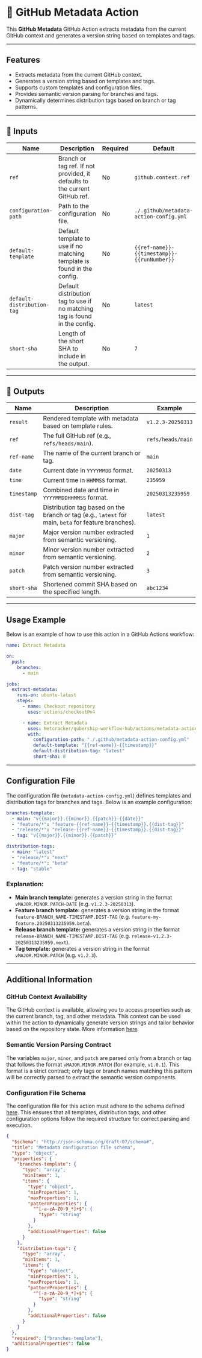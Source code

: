 # 🚀 GitHub Metadata Action

This **GitHub Metadata** GitHub Action extracts metadata from the current GitHub context and generates a version string based on templates and tags.

---

## Features

- Extracts metadata from the current GitHub context.
- Generates a version string based on templates and tags.
- Supports custom templates and configuration files.
- Provides semantic version parsing for branches and tags.
- Dynamically determines distribution tags based on branch or tag patterns.

---

## 📌 Inputs

| Name                       | Description                                                                | Required | Default                                    |
| -------------------------- | -------------------------------------------------------------------------- | -------- | ------------------------------------------ |
| `ref`                      | Branch or tag ref. If not provided, it defaults to the current GitHub ref. | No       | `github.context.ref`                       |
| `configuration-path`       | Path to the configuration file.                                            | No       | `./.github/metadata-action-config.yml`     |
| `default-template`         | Default template to use if no matching template is found in the config.    | No       | `{{ref-name}}-{{timestamp}}-{{runNumber}}` |
| `default-distribution-tag` | Default distribution tag to use if no matching tag is found in the config. | No       | `latest`                                   |
| `short-sha`                | Length of the short SHA to include in the output.                          | No       | `7`                                        |

---

## 📌 Outputs

| Name        | Description                                                                                         | Example           |
| ----------- | --------------------------------------------------------------------------------------------------- | ----------------- |
| `result`    | Rendered template with metadata based on template rules.                                            | `v1.2.3-20250313` |
| `ref`       | The full GitHub ref (e.g., `refs/heads/main`).                                                      | `refs/heads/main` |
| `ref-name`  | The name of the current branch or tag.                                                              | `main`            |
| `date`      | Current date in `YYYYMMDD` format.                                                                  | `20250313`        |
| `time`      | Current time in `HHMMSS` format.                                                                    | `235959`          |
| `timestamp` | Combined date and time in `YYYYMMDDHHMMSS` format.                                                  | `20250313235959`  |
| `dist-tag`  | Distribution tag based on the branch or tag (e.g., `latest` for main, `beta` for feature branches). | `latest`          |
| `major`     | Major version number extracted from semantic versioning.                                            | `1`               |
| `minor`     | Minor version number extracted from semantic versioning.                                            | `2`               |
| `patch`     | Patch version number extracted from semantic versioning.                                            | `3`               |
| `short-sha` | Shortened commit SHA based on the specified length.                                                 | `abc1234`         |

---

## Usage Example

Below is an example of how to use this action in a GitHub Actions workflow:

```yaml
name: Extract Metadata

on:
  push:
    branches:
      - main

jobs:
  extract-metadata:
    runs-on: ubuntu-latest
    steps:
      - name: Checkout repository
        uses: actions/checkout@v4

      - name: Extract Metadata
        uses: Netcracker/qubership-workflow-hub/actions/metadata-action@main
        with:
          configuration-path: "./.github/metadata-action-config.yml"
          default-template: "{{ref-name}}-{{timestamp}}"
          default-distribution-tag: "latest"
          short-sha: 8
```

---

## Configuration File

The configuration file (`metadata-action-config.yml`) defines templates and distribution tags for branches and tags. Below is an example configuration:

```yaml
branches-template:
  - main: "v{{major}}.{{minor}}.{{patch}}-{{date}}"
  - "feature/*": "feature-{{ref-name}}-{{timestamp}}.{{dist-tag}}"
  - "release/*": "release-{{ref-name}}-{{timestamp}}.{{dist-tag}}"
  - tag: "v{{major}}.{{minor}}.{{patch}}"

distribution-tags:
  - main: "latest"
  - "release/*": "next"
  - "feature/*": "beta"
  - tag: "stable"
```

### Explanation:

- **Main branch template:** generates a version string in the format `vMAJOR.MINOR.PATCH-DATE` (e.g. `v1.2.3-20250313`).
- **Feature branch template:** generates a version string in the format `feature-BRANCH_NAME-TIMESTAMP.DIST-TAG` (e.g. `feature-my-feature.20250313235959.beta`).
- **Release branch template:** generates a version string in the format `release-BRANCH_NAME-TIMESTAMP.DIST-TAG` (e.g. `release-v1.2.3-20250313235959.next`).
- **Tag template:** generates a version string in the format `vMAJOR.MINOR.PATCH` (e.g. `v1.2.3`).

---

## Additional Information

### GitHub Context Availability

The GitHub context is available, allowing you to access properties such as the current branch, tag, and other metadata. This context can be used within the action to dynamically generate version strings and tailor behavior based on the repository state.
More information [here](https://docs.github.com/ru/actions/writing-workflows/choosing-what-your-workflow-does/accessing-contextual-information-about-workflow-runs).

### Semantic Version Parsing Contract

The variables `major`, `minor`, and `patch` are parsed only from a branch or tag that follows the format `vMAJOR.MINOR.PATCH` (for example, `v1.0.1`). This format is a strict contract; only tags or branch names matching this pattern will be correctly parsed to extract the semantic version components.

### Configuration File Schema

The configuration file for this action must adhere to the schema defined [here](https://github.com/nookyo/qubership-workflow-hub/blob/main/actions/metadata-action/config.schema.json). This ensures that all templates, distribution tags, and other configuration options follow the required structure for correct parsing and execution.

```json
{
  "$schema": "http://json-schema.org/draft-07/schema#",
  "title": "Metadata configuration file schema",
  "type": "object",
  "properties": {
    "branches-template": {
      "type": "array",
      "minItems": 1,
      "items": {
        "type": "object",
        "minProperties": 1,
        "maxProperties": 1,
        "patternProperties": {
          "^[-a-zA-Z0-9_*]+$": {
            "type": "string"
          }
        },
        "additionalProperties": false
      }
    },
    "distribution-tags": {
      "type": "array",
      "minItems": 1,
      "items": {
        "type": "object",
        "minProperties": 1,
        "maxProperties": 1,
        "patternProperties": {
          "^[-a-zA-Z0-9_*]+$": {
            "type": "string"
          }
        },
        "additionalProperties": false
      }
    }
  },
  "required": ["branches-template"],
  "additionalProperties": false
}
```
